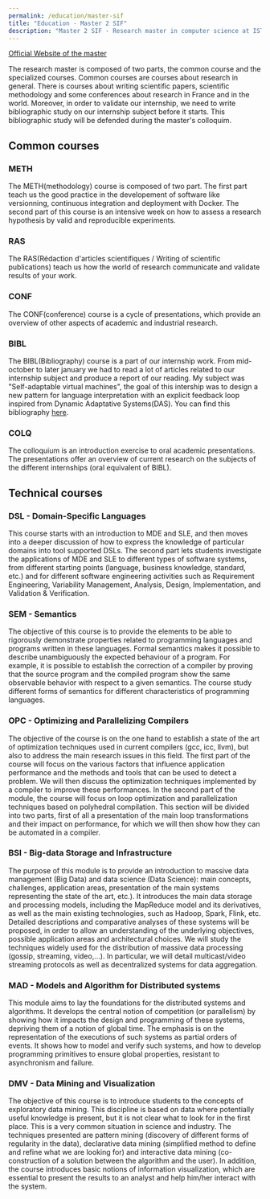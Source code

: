 ```yaml
---
permalink: /education/master-sif
title: "Education - Master 2 SIF"
description: "Master 2 SIF - Research master in computer science at ISTIC, Rennes"
---
```


[Official Website of the master](master.irisa.fr)

<p class="text-justify">
The research master is composed of two parts, the common course and the specialized courses.
Common courses are courses about research in general. There is courses about writing scientific papers, scientific methodology and some conferences about research in France and in the world. 
Moreover, in order to validate our internship, we need to write bibliographic study on our internship subject before it starts. This bibliographic study will be defended during the master's colloquim.
</p>

## Common courses

### METH

<p class="text-justify">
The METH(methodology) course is composed of two part. The first part teach us the good practice in the developement of software like versionning, continuous integration and deployment with Docker.
The second part of this course is an intensive week on how to assess a research hypothesis by valid and reproducible experiments.
</p>

### RAS

<p class="text-justify">
The RAS(Rédaction d'articles scientifiques / Writing of scientific publications) teach us how the world of research communicate and validate results of your work.
</p>

### CONF

<p class="text-justify">
The CONF(conference) course is a cycle of presentations, which provide an overview of other aspects of academic and industrial research.
</p>

### BIBL

<p class="text-justify">
The BIBL(Bibliography) course is a part of our internship work. 
From mid-october to later january we had to read a lot of articles related to our internship subject and produce a report of our reading.
My subject was "Self-adaptable virtual machines", the goal of this intership was to design a new pattern for language interpretation with
an explicit feedback loop inspired from Dynamic Adaptative Systems(DAS). You can find this bibliography <a href="{{ site.baseurl }}/files/Self_Adaptable_Virtual_Machines.pdf">here</a>.
</p>

### COLQ

<p class="text-justify">
The colloquium is an introduction exercise to oral academic presentations. The presentations offer an overview of current research on the subjects of the different internships (oral equivalent of BIBL).
</p>

## Technical courses

### DSL - Domain-Specific Languages

<p class="text-justify">
This course starts with an introduction to MDE and SLE, and then moves into a deeper discussion of how to express the knowledge of particular domains into tool supported DSLs. The second part lets students investigate the applications of MDE and SLE to different types of software systems, from different starting points (language, business knowledge, standard, etc.) and for different software engineering activities such as Requirement Engineering, Variability Management, Analysis, Design, Implementation, and Validation & Verification. 
</p>

### SEM - Semantics

<p class="text-justify">
The objective of this course is to provide the elements to be able to rigorously demonstrate properties related to programming languages and programs written in these languages. Formal semantics makes it possible to describe unambiguously the expected behaviour of a program. For example, it is possible to establish the correction of a compiler by proving that the source program and the compiled program show the same observable behavior with respect to a given semantics. The course study different forms of semantics for different characteristics of programming languages.
</p>

### OPC - Optimizing and Parallelizing Compilers

<p class="text-justify">
The objective of the course is on the one hand to establish a state of the art of optimization techniques used in current compilers (gcc, icc, llvm), but also to address the main research issues in this field. The first part of the course will focus on the various factors that influence application performance and the methods and tools that can be used to detect a problem. We will then discuss the optimization techniques implemented by a compiler to improve these performances. In the second part of the module, the course will focus on loop optimization and parallelization techniques based on polyhedral compilation. This section will be divided into two parts, first of all a presentation of the main loop transformations and their impact on performance, for which we will then show how they can be automated in a compiler. 
</p>

### BSI - Big-data Storage and Infrastructure

<p class="text-justify">
The purpose of this module is to provide an introduction to massive data management (Big Data) and data science (Data Science): main concepts, challenges, application areas, presentation of the main systems representing the state of the art, etc.). It introduces the main data storage and processing models, including the MapReduce model and its derivatives, as well as the main existing technologies, such as Hadoop, Spark, Flink, etc. Detailed descriptions and comparative analyses of these systems will be proposed, in order to allow an understanding of the underlying objectives, possible application areas and architectural choices. We will study the techniques widely used for the distribution of massive data processing (gossip, streaming, video,...). In particular, we will detail multicast/video streaming protocols as well as decentralized systems for data aggregation.
</p>

### MAD - Models and Algorithm for Distributed systems

<p class="text-justify">
This module aims to lay the foundations for the distributed systems and algorithms. It develops the central notion of competition (or parallelism) by showing how it impacts the design and programming of these systems, depriving them of a notion of global time. The emphasis is on the representation of the executions of such systems as partial orders of events. It shows how to model and verify such systems, and how to develop programming primitives to ensure global properties, resistant to asynchronism and failure. 
</p>

### DMV - Data Mining and Visualization

<p class="text-justify">
The objective of this course is to introduce students to the concepts of exploratory data mining. This discipline is based on data where potentially useful knowledge is present, but it is not clear what to look for in the first place. This is a very common situation in science and industry. The techniques presented are pattern mining (discovery of different forms of regularity in the data), declarative data mining (simplified method to define and refine what we are looking for) and interactive data mining (co-construction of a solution between the algorithm and the user). In addition, the course introduces basic notions of information visualization, which are essential to present the results to an analyst and help him/her interact with the system. 
</p>
